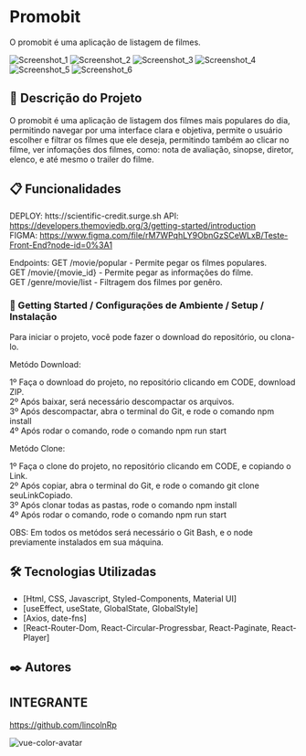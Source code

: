 # Promobit

O promobit é uma aplicação de listagem de filmes.

![Screenshot_1](https://user-images.githubusercontent.com/93271677/197422399-56433972-9abe-42e0-aeb9-5ebca4a292ab.png)
![Screenshot_2](https://user-images.githubusercontent.com/93271677/197422400-35acc732-3ccd-407a-bc2d-9f44643eafa6.png)
![Screenshot_3](https://user-images.githubusercontent.com/93271677/197422401-15ed2583-46f1-4d3a-89ce-f1a4fb12e7d5.png)
![Screenshot_4](https://user-images.githubusercontent.com/93271677/197422402-4fbeb15a-ec9c-4d61-9732-b541c0dd6013.png)
![Screenshot_5](https://user-images.githubusercontent.com/93271677/197422404-2c3a9503-faa7-4264-bbcc-6bf0f7294773.png)
![Screenshot_6](https://user-images.githubusercontent.com/93271677/197422405-ee333688-fda1-4a23-b291-be4017e1ed22.png)

## 🚀 Descrição do Projeto

O promobit é uma aplicação de listagem dos filmes mais populares do dia, permitindo navegar por uma interface
clara e objetiva, permite o usuário escolher e filtrar os filmes que ele deseja, permitindo também ao clicar 
no filme, ver infomações dos filmes, como: nota de avaliação, sinopse, diretor, elenco, e até mesmo o trailer
do filme.

## 📋 Funcionalidades

DEPLOY: htts://scientific-credit.surge.sh
API: https://developers.themoviedb.org/3/getting-started/introduction </br>
FIGMA: https://www.figma.com/file/rM7WPqhLY9ObnGzSCeWLxB/Teste-Front-End?node-id=0%3A1

Endpoints:  GET /movie/popular - Permite pegar os filmes populares. </br>
            GET /movie/{movie_id} - Permite pegar as informações do filme. </br>
            GET /genre/movie/list - Filtragem dos filmes por genêro.

### 🔧 Getting Started / Configurações de Ambiente / Setup / Instalação

Para iniciar o projeto, você pode fazer o download do repositório, ou clona-lo.

Metódo Download:

1º Faça o download do projeto, no repositório clicando em CODE, download ZIP. </br>
2º Após baixar, será necessário descompactar os arquivos. </br>
3º Após descompactar, abra o terminal do Git, e rode o comando npm install </br>
4º Após rodar o comando, rode o comando npm run start

Metódo Clone:

1º Faça o clone do projeto, no repositório clicando em CODE, e copiando o Link. </br>
2º Após copiar, abra o terminal do Git, e rode o comando git clone seuLinkCopiado. </br>
3º Após clonar todas as pastas, rode o comando npm install </br>
4º Após rodar o comando, rode o comando npm run start

OBS: Em todos os metódos será necessário o Git Bash, e o node previamente instalados em sua máquina.

## 🛠️ Tecnologias Utilizadas

* [Html, CSS, Javascript, Styled-Components, Material UI]
* [useEffect, useState, GlobalState, GlobalStyle] 
* [Axios, date-fns]
* [React-Router-Dom, React-Circular-Progressbar, React-Paginate, React-Player]

## ✒️ Autores

## INTEGRANTE
https://github.com/lincolnRp

![vue-color-avatar](https://user-images.githubusercontent.com/93271677/195719553-fa3bdb3c-7fb0-41bb-b6f2-9ca6ef6b26de.png)
